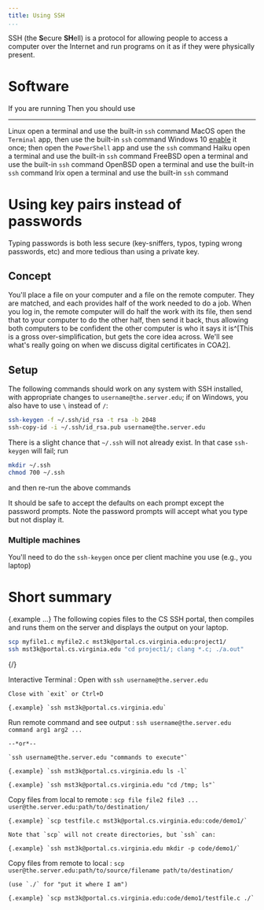 ```yaml
---
title: Using SSH
...
```


SSH (the **S**ecure **SH**ell) is a protocol for allowing people to access a computer over the Internet and run programs on it as if they were physically present.

# Software

If you are running      Then you should use
----------------------  -----------------------------
Linux                   open a terminal and use the built-in `ssh` command
MacOS                   open the `Terminal` app, then use the built-in `ssh` command
Windows 10              [enable](https://devblogs.microsoft.com/powershell/using-the-openssh-beta-in-windows-10-fall-creators-update-and-windows-server-1709/) it once; then open the `PowerShell` app and use the `ssh` command
Haiku                   open a terminal and use the built-in `ssh` command
FreeBSD                 open a terminal and use the built-in `ssh` command
OpenBSD                 open a terminal and use the built-in `ssh` command
Irix                    open a terminal and use the built-in `ssh` command

# Using key pairs instead of passwords

Typing passwords is both less secure (key-sniffers, typos, typing wrong passwords, etc) and more tedious than using a private key.

## Concept

You'll place a file on your computer and a file on the remote computer.
They are matched, and each provides half of the work needed to do a job.
When you log in, the remote computer will do half the work with its file, then send that to your computer to do the other half, then send it back, thus allowing both computers to be confident the other computer is who it says it is^[This is a gross over-simplification, but gets the core idea across. We'll see what's really going on when we discuss digital certificates in COA2].

## Setup

The following commands should work on any system with SSH installed,
with appropriate changes to `username@the.server.edu`;
if on Windows, you also have to use `\` instead of `/`:

```bash
ssh-keygen -f ~/.ssh/id_rsa -t rsa -b 2048
ssh-copy-id -i ~/.ssh/id_rsa.pub username@the.server.edu
```

There is a slight chance that `~/.ssh` will not already exist. In that case `ssh-keygen` will fail; run 

```bash
mkdir ~/.ssh
chmod 700 ~/.ssh
```

and then re-run the above commands

It should be safe to accept the defaults on each prompt except the password prompts.
Note the password prompts will accept what you type but not display it.

### Multiple machines

You'll need to do the `ssh-keygen` once per client machine you use (e.g., you laptop)

# Short summary

{.example ...} The following copies files to the CS SSH portal, then compiles and runs them on the server and displays the output on your laptop.

```bash
scp myfile1.c myfile2.c mst3k@portal.cs.virginia.edu:project1/
ssh mst3k@portal.cs.virginia.edu "cd project1/; clang *.c; ./a.out"
```
{/}

Interactive Terminal
:   Open with `ssh username@the.server.edu`
    
    Close with `exit` or Ctrl+D
    
    {.example} `ssh mst3k@portal.cs.virginia.edu`

Run remote command and see output
:   `ssh username@the.server.edu command arg1 arg2 ...`

    --*or*--
    
    `ssh username@the.server.edu "commands to execute"`

    {.example} `ssh mst3k@portal.cs.virginia.edu ls -l`
    
    {.example} `ssh mst3k@portal.cs.virginia.edu "cd /tmp; ls"`

Copy files from local to remote
:   `scp file file2 file3 ... user@the.server.edu:path/to/destination/`

    {.example} `scp testfile.c mst3k@portal.cs.virginia.edu:code/demo1/`
    
    Note that `scp` will not create directories, but `ssh` can:
    
    {.example} `ssh mst3k@portal.cs.virginia.edu mkdir -p code/demo1/`

Copy files from remote to local
:   `scp user@the.server.edu:path/to/source/filename path/to/destination/`
    
    (use `./` for "put it where I am")

    {.example} `scp mst3k@portal.cs.virginia.edu:code/demo1/testfile.c ./`


